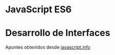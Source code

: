 JavaScript ES6
==============

# Desarrollo de Interfaces

Apuntes obtenidos desde [javascript.info](javascript.info)